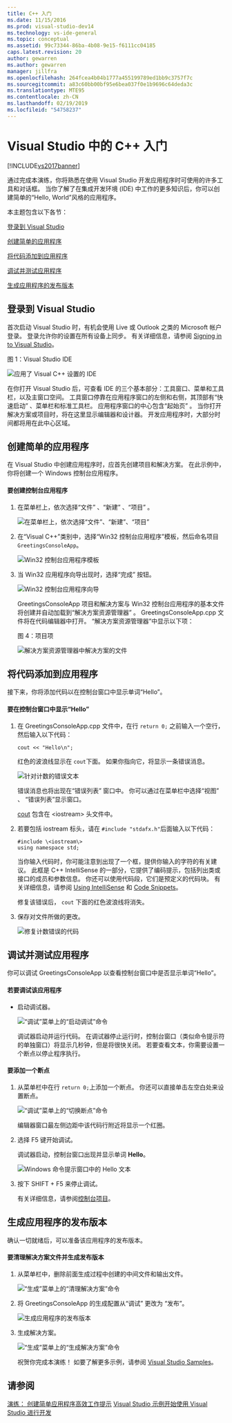```yaml
---
title: C++ 入门
ms.date: 11/15/2016
ms.prod: visual-studio-dev14
ms.technology: vs-ide-general
ms.topic: conceptual
ms.assetid: 99c73344-86ba-4b08-9e15-f6111cc04185
caps.latest.revision: 20
author: gewarren
ms.author: gewarren
manager: jillfra
ms.openlocfilehash: 264fcea4b04b1777a455199789ed1bb9c3757f7c
ms.sourcegitcommit: a83c60bb00bf95e6bea037f0e1b9696c64deda3c
ms.translationtype: MTE95
ms.contentlocale: zh-CN
ms.lasthandoff: 02/19/2019
ms.locfileid: "54758237"
---
```

# <a name="getting-started-with-c-in-visual-studio"></a>Visual Studio 中的 C++ 入门
[!INCLUDE[vs2017banner](../includes/vs2017banner.md)]

通过完成本演练，你将熟悉在使用 Visual Studio 开发应用程序时可使用的许多工具和对话框。 当你了解了在集成开发环境 (IDE) 中工作的更多知识后，你可以创建简单的“Hello, World”风格的应用程序。

 本主题包含以下各节：

 [登录到 Visual Studio](../ide/getting-started-with-cpp-in-visual-studio.md#BKMK_Configure)

 [创建简单的应用程序](../ide/getting-started-with-cpp-in-visual-studio.md#BKMK_CreateApp)

 [将代码添加到应用程序](../ide/getting-started-with-cpp-in-visual-studio.md#BKMK_AddCode)

 [调试并测试应用程序](../ide/getting-started-with-cpp-in-visual-studio.md#BKMK_DebugTest)

 [生成应用程序的发布版本](../ide/getting-started-with-cpp-in-visual-studio.md#BKMK_BuildRelease)

##  <a name="BKMK_Configure"></a> 登录到 Visual Studio
 首次启动 Visual Studio 时，有机会使用 Live 或 Outlook 之类的 Microsoft 帐户登录。 登录允许你的设置在所有设备上同步。 有关详细信息，请参阅 [Signing in to Visual Studio](../ide/signing-in-to-visual-studio.md)。

 图 1：Visual Studio IDE

 ![应用了 Visual C&#43;&#43; 设置的 IDE](../ide/media/c-ide-defaultenvironmentlayout.png "C++IDE_DefaultEnvironmentLayout")

 在你打开 Visual Studio 后，可查看 IDE 的三个基本部分：工具窗口、菜单和工具栏，以及主窗口空间。 工具窗口停靠在应用程序窗口的左侧和右侧，其顶部有“快速启动” 、菜单栏和标准工具栏。 应用程序窗口的中心包含“起始页” 。 当你打开解决方案或项目时，将在这里显示编辑器和设计器。 开发应用程序时，大部分时间都将用在此中心区域。

##  <a name="BKMK_CreateApp"></a> 创建简单的应用程序
 在 Visual Studio 中创建应用程序时，应首先创建项目和解决方案。 在此示例中，你将创建一个 Windows 控制台应用程序。

#### <a name="to-create-a-console-app"></a>要创建控制台应用程序

1. 在菜单栏上，依次选择“文件” 、“新建” 、“项目” 。

    ![在菜单栏上，依次选择“文件”、“新建”、“项目”](../ide/media/exploreide-filenewproject.png "ExploreIDE-FileNewProject")

2. 在“Visual C++”类别中，选择“Win32 控制台应用程序”模板，然后命名项目 `GreetingsConsoleApp`。

    ![Win32 控制台应用程序模板](../ide/media/c-ide-newprojectdlg.png "C++IDE_NewProjectDlg")

3. 当 Win32 应用程序向导出现时，选择“完成”  按钮。

    ![Win32 控制台应用程序向导](../ide/media/c-ide-win32consoleappwizard.png "C++IDE_Win32ConsoleAppWizard")

   GreetingsConsoleApp 项目和解决方案与 Win32 控制台应用程序的基本文件将创建并自动加载到“解决方案资源管理器” 。 GreetingsConsoleApp.cpp 文件将在代码编辑器中打开。 “解决方案资源管理器”中显示以下项：

   图 4：项目项

   ![解决方案资源管理器中解决方案的文件](../ide/media/c-ide-solutioncontents.png "C++IDE_SolutionContents")

##  <a name="BKMK_AddCode"></a>将代码添加到应用程序
 接下来，你将添加代码以在控制台窗口中显示单词“Hello”。

#### <a name="to-display-hello-in-the-console-window"></a>要在控制台窗口中显示“Hello”

1.  在 GreetingsConsoleApp.cpp 文件中，在行 `return 0;` 之前输入一个空行，然后输入以下代码：

    ```
    cout << "Hello\n";
    ```

     红色的波浪线显示在 `cout`下面。 如果你指向它，将显示一条错误消息。

     ![针对计数的错误文本](../ide/media/c-ide-couterror.png "C++IDE_CoutError")

     错误消息也将出现在“错误列表”  窗口中。 你可以通过在菜单栏中选择“视图” 、 “错误列表”显示窗口。

     [cout](http://msdn.microsoft.com/library/d87db6c3-e4e1-4d09-9ec5-458f55018257) 包含在 \<iostream\> 头文件中。

2.  若要包括 iostream 标头，请在 `#include "stdafx.h"`后面输入以下代码：

    ```
    #include \<iostream\>
    using namespace std;
    ```

     当你输入代码时，你可能注意到出现了一个框，提供你输入的字符的有关建议。 此框是 C++ IntelliSense 的一部分，它提供了编码提示，包括列出类或接口的成员和参数信息。 你还可以使用代码段，它们是预定义的代码块。 有关详细信息，请参阅 [Using IntelliSense](../ide/using-intellisense.md) 和 [Code Snippets](../ide/code-snippets.md)。

     修复该错误后， `cout` 下面的红色波浪线将消失。

3.  保存对文件所做的更改。

     ![修复计数错误的代码](../ide/media/c-ide-coutfix.png "C++IDE_CoutFix")

##  <a name="BKMK_DebugTest"></a>调试并测试应用程序
 你可以调试 GreetingsConsoleApp 以查看控制台窗口中是否显示单词“Hello”。

#### <a name="to-debug-the-application"></a>若要调试该应用程序

-   启动调试器。

     ![“调试”菜单上的“启动调试”命令](../ide/media/exploreide-startdebugging.png "ExploreIDE-StartDebugging")

     调试器启动并运行代码。 在调试器停止运行时，控制台窗口（类似命令提示符的单独窗口）将显示几秒钟，但是将很快关闭。 若要查看文本，你需要设置一个断点以停止程序执行。

#### <a name="to-add-a-breakpoint"></a>要添加一个断点

1. 从菜单栏中在行 `return 0;`上添加一个断点。 你还可以直接单击左空白处来设置断点。

    ![“调试”菜单上的“切换断点”命令](../ide/media/exploreide-togglebreakpoint.png "ExploreIDE-ToggleBreakpoint")

    编辑器窗口最左侧边距中该代码行附近将显示一个红圈。

2. 选择 F5 键开始调试。

    调试器启动，控制台窗口出现并显示单词 **Hello**。

    ![Windows 命令提示窗口中的 Hello 文本](../ide/media/c-ide-hellocommandwindow.png "C++IDE_HelloCommandWindow")

3. 按下 SHIFT + F5 来停止调试。

   有关详细信息，请参阅[控制台项目](../debugger/debugging-preparation-console-projects.md)。

##  <a name="BKMK_BuildRelease"></a>生成应用程序的发布版本
 确认一切就绪后，可以准备该应用程序的发布版本。

#### <a name="to-clean-the-solution-files-and-build-a-release-version"></a>要清理解决方案文件并生成发布版本

1. 从菜单栏中，删除前面生成过程中创建的中间文件和输出文件。

    ![“生成”菜单上的“清理解决方案”命令](../ide/media/exploreide-cleansolution.png "ExploreIDE-CleanSolution")

2. 将 GreetingsConsoleApp 的生成配置从“调试”  更改为 “发布”。

    ![生成应用程序的发布版本](../ide/media/c-ide-changingbuildtorelease.png "C++IDE_ChangingBuildtoRelease")

3. 生成解决方案。

    ![“生成”菜单上的“生成解决方案”命令](../ide/media/exploreide-buildsolution.png "ExploreIDE-BuildSolution")

   祝贺你完成本演练！ 如要了解更多示例，请参阅 [Visual Studio Samples](../ide/visual-studio-samples.md)。

## <a name="see-also"></a>请参阅
 [演练： 创建简单应用程序](../ide/walkthrough-create-a-simple-application-with-visual-csharp-or-visual-basic.md)[高效工作提示](../ide/productivity-tips-for-visual-studio.md) [Visual Studio 示例](../ide/visual-studio-samples.md)[开始使用 Visual Studio 进行开发](../ide/get-started-developing-with-visual-studio.md)
